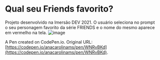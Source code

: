 # Qual seu Friends favorito?

Projeto desenvolvido na Imersão DEV 2021. O usuário seleciona no prompt o seu personagem favorito da série FRIENDS e o nome do mesmo aparece em vermelho na tela.
![image](https://user-images.githubusercontent.com/81336099/128962740-4e39dddc-2dac-4402-b836-94980afee2ce.png)

A Pen created on CodePen.io. Original URL: [https://codepen.io/anacarolinams/pen/WNRvBKd](https://codepen.io/anacarolinams/pen/WNRvBKd).


